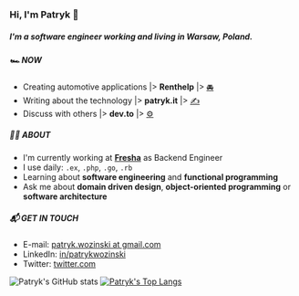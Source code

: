 ### Hi, I'm Patryk 👋

##### I'm a software engineer working and living in Warsaw, Poland.

##### 🏎 NOW

- Creating automotive applications |> **Renthelp** |> [🚘](https://github.com/renthelp)
- Writing about the technology |> **patryk.it** |> [✍️](https://patryk.it)
- Discuss with others |> **dev.to** |> [⚙️](https://dev.to/patryk)

##### 👨‍💻 ABOUT

- I'm currently working at **[Fresha](https://fresha.engineering/)** as Backend Engineer
- I use daily: `.ex`, `.php`, `.go`, `.rb`
- Learning about **software engineering** and **functional programming**
- Ask me about **domain driven design**, **object-oriented programming** or **software architecture**

##### 📬 GET IN TOUCH

- E-mail: [patryk.wozinski at gmail.com](patryk.wozinski@gmail.com)
- LinkedIn: [in/patrykwozinski](https://www.linkedin.com/in/patrykwozinski/)
- Twitter: [twitter.com](https://twitter.com/patrykwozinski)

![Patryk's GitHub stats](https://github-readme-stats.vercel.app/api?username=patrykwozinski&count_private=true&show_icons=true&theme=radical)
[![Patryk's Top Langs](https://github-readme-stats.vercel.app/api/top-langs/?username=patrykwozinski&hide=css,html)](https://github.com/anuraghazra/github-readme-stats)
